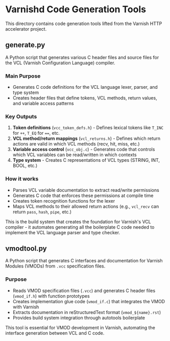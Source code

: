 # Varnishd Code Generation Tools

This directory contains code generation tools lifted from the Varnish HTTP accelerator project.

## generate.py

A Python script that generates various C header files and source files for the VCL (Varnish Configuration Language) compiler.

### Main Purpose
- Generates C code definitions for the VCL language lexer, parser, and type system
- Creates header files that define tokens, VCL methods, return values, and variable access patterns

### Key Outputs
1. **Token definitions** (`vcc_token_defs.h`) - Defines lexical tokens like `T_INC` for `++`, `T_EQ` for `==`, etc.
2. **VCL method/return mappings** (`vcl_returns.h`) - Defines which return actions are valid in which VCL methods (recv, hit, miss, etc.)
3. **Variable access control** (`vcc_obj.c`) - Generates code that controls which VCL variables can be read/written in which contexts
4. **Type system** - Creates C representations of VCL types (STRING, INT, BOOL, etc.)

### How it works
- Parses VCL variable documentation to extract read/write permissions
- Generates C code that enforces these permissions at compile time
- Creates token recognition functions for the lexer
- Maps VCL methods to their allowed return actions (e.g., `vcl_recv` can return `pass`, `hash`, `pipe`, etc.)

This is the build system that creates the foundation for Varnish's VCL compiler - it automates generating all the boilerplate C code needed to implement the VCL language parser and type checker.

## vmodtool.py

A Python script that generates C interfaces and documentation for Varnish Modules (VMODs) from `.vcc` specification files.

### Purpose
- Reads VMOD specification files (`.vcc`) and generates C header files (`vmod_if.h`) with function prototypes
- Creates implementation glue code (`vmod_if.c`) that integrates the VMOD with Varnish
- Extracts documentation in reStructuredText format (`vmod_${name}.rst`)
- Provides build system integration through autotools boilerplate

This tool is essential for VMOD development in Varnish, automating the interface generation between VCL and C code.
